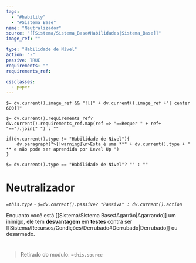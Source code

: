```yaml
---
tags:
  - "#hability"
  - "#Sistema_Base"
name: "Neutralizador"
source: "[[Sistema/Sistema_Base#Habilidades|Sistema_Base]]"
image_ref: ""

type: "Habilidade de Nível"
action: "-"
passive: TRUE
requirements: ""
requirements_ref:  

cssclasses:
  - paper
---
```

`$= dv.current().image_ref && "![[" + dv.current().image_ref +"| center 600]]"`


`$= dv.current().requirements_ref? dv.current().requirements_ref.map(ref => "==Requer " + ref+ "==").join(" ") : ""`

```dataviewjs
if(dv.current().type != "Habilidade de Nível"){
	dv.paragraph(">[!warning]\n>Esta é uma **" + dv.current().type + " ** e não pode ser aprendida por Level Up ")
}
```


`$= dv.current().type == "Habilidade de Nível"? "" : ""`
# Neutralizador
*`=this.type` - `$=dv.current().passive? "Passiva" : dv.current().action`*

Enquanto você está [[Sistema/Sistema Base#Agarrão|Agarrando]] um inimigo, ele tem **desvantagem** em **testes** contra ser [[Sistema/Recursos/Condições/Derrubado#Derrubado|Derrubado]] ou desarmado.


#
> Retirado do modulo: `=this.source`
